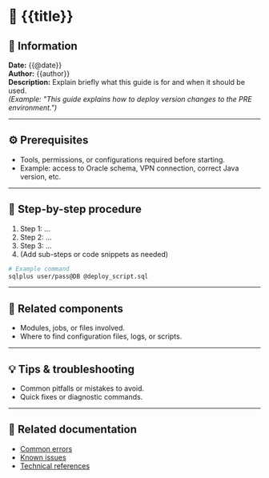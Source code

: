 # 📘 {{title}}

## 🧾 Information
**Date:** {{@date}}  
**Author:** {{author}}  
**Description:** Explain briefly what this guide is for and when it should be used.  
*(Example: "This guide explains how to deploy version changes to the PRE environment.")*

---

## ⚙️ Prerequisites
- Tools, permissions, or configurations required before starting.  
- Example: access to Oracle schema, VPN connection, correct Java version, etc.

---

## 🚀 Step-by-step procedure
1. Step 1: ...
2. Step 2: ...
3. Step 3: ...
4. (Add sub-steps or code snippets as needed)

```bash
# Example command
sqlplus user/pass@DB @deploy_script.sql
```

---

## 🧩 Related components
- Modules, jobs, or files involved.
- Where to find configuration files, logs, or scripts.

---

## 💡 Tips & troubleshooting
- Common pitfalls or mistakes to avoid.
- Quick fixes or diagnostic commands.

---

## 🧭 Related documentation
- [Common errors](../common_errors/README.md)  
- [Known issues](../issues/README.md)  
- [Technical references](../references/README.md)
